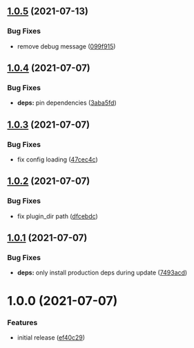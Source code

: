 ## [1.0.5](https://github.com/hundredpoints/vim/compare/v1.0.4...v1.0.5) (2021-07-13)


### Bug Fixes

* remove debug message ([099f915](https://github.com/hundredpoints/vim/commit/099f915661f517e7fb84dcaa20d871de4529fdd1))

## [1.0.4](https://github.com/hundredpoints/vim/compare/v1.0.3...v1.0.4) (2021-07-07)


### Bug Fixes

* **deps:** pin dependencies ([3aba5fd](https://github.com/hundredpoints/vim/commit/3aba5fdc451b200dd882e9e35f43bc1183e49496))

## [1.0.3](https://github.com/hundredpoints/vim/compare/v1.0.2...v1.0.3) (2021-07-07)


### Bug Fixes

* fix config loading ([47cec4c](https://github.com/hundredpoints/vim/commit/47cec4c39d65d3736af8f3a230e831547c769b65))

## [1.0.2](https://github.com/hundredpoints/vim/compare/v1.0.1...v1.0.2) (2021-07-07)


### Bug Fixes

* fix plugin_dir path ([dfcebdc](https://github.com/hundredpoints/vim/commit/dfcebdc3ea553e9dffe8d392a5e883b4dac5fe1b))

## [1.0.1](https://github.com/hundredpoints/vim/compare/v1.0.0...v1.0.1) (2021-07-07)


### Bug Fixes

* **deps:** only install production deps during update ([7493acd](https://github.com/hundredpoints/vim/commit/7493acdc921ea7ab099995171ad290735b078fa9))

# 1.0.0 (2021-07-07)


### Features

* initial release ([ef40c29](https://github.com/hundredpoints/vim/commit/ef40c29f702e428c99ab3094009dc523b1598fed))
